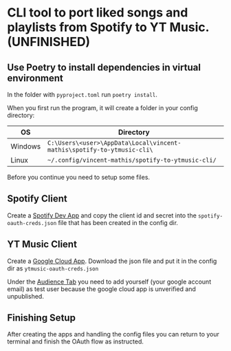 # CLI tool to port liked songs and playlists from Spotify to YT Music. (UNFINISHED)

## Use Poetry to install dependencies in virtual environment

In the folder with `pyproject.toml` run `poetry install`.

When you first run the program, it will create a folder in your config directory:

|OS|Directory|
|---|---|
|Windows|`C:\Users\<user>\AppData\Local\vincent-mathis\spotify-to-ytmusic-cli\`|
|Linux|`~/.config/vincent-mathis/spotify-to-ytmusic-cli/`|

Before you continue you need to setup some files.

## Spotify Client

Create a [Spotify Dev App](https://developer.spotify.com/dashboard) and copy the client id and secret into the `spotify-oauth-creds.json` file that has been created in the config dir.

## YT Music Client

Create a [Google Cloud App](https://console.cloud.google.com/apis/credentials). Download the json file and put it in the config dir as `ytmusic-oauth-creds.json`

Under the [Audience Tab](https://console.cloud.google.com/auth/audience) you need to add yourself (your google account email) as test user because the google cloud app is unverified and unpublished.

## Finishing Setup

After creating the apps and handling the config files you can return to your terminal and finish the OAuth flow as instructed.